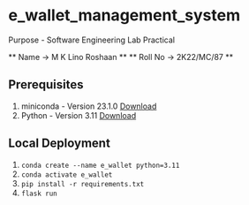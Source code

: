 # e_wallet_management_system
Purpose - Software Engineering Lab Practical

** Name -> M K Lino Roshaan **
** Roll No -> 2K22/MC/87 **

## Prerequisites
1. miniconda - Version 23.1.0 [Download](https://docs.anaconda.com/miniconda/miniconda-install/)
2. Python - Version 3.11 [Download](https://www.python.org/downloads/)

## Local Deployment

1. `conda create --name e_wallet python=3.11`
2. `conda activate e_wallet`
3. `pip install -r requirements.txt`
4. `flask run`
   
